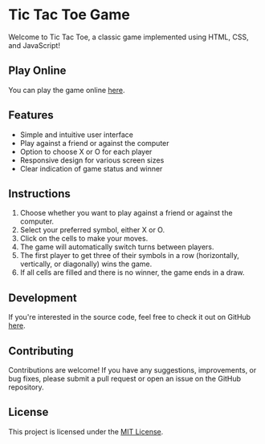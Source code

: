 # Tic Tac Toe Game

Welcome to Tic Tac Toe, a classic game implemented using HTML, CSS, and JavaScript!

## Play Online

You can play the game online [here](https://varzil.github.io/Tic-Tac-Toe-Link/).

## Features

- Simple and intuitive user interface
- Play against a friend or against the computer
- Option to choose X or O for each player
- Responsive design for various screen sizes
- Clear indication of game status and winner

## Instructions

1. Choose whether you want to play against a friend or against the computer.
2. Select your preferred symbol, either X or O.
3. Click on the cells to make your moves.
4. The game will automatically switch turns between players.
5. The first player to get three of their symbols in a row (horizontally, vertically, or diagonally) wins the game.
6. If all cells are filled and there is no winner, the game ends in a draw.

## Development

If you're interested in the source code, feel free to check it out on GitHub [here](https://github.com/Varzil/Tic-Tac-Toe-Link).

## Contributing

Contributions are welcome! If you have any suggestions, improvements, or bug fixes, please submit a pull request or open an issue on the GitHub repository.

## License

This project is licensed under the [MIT License](LICENSE).
